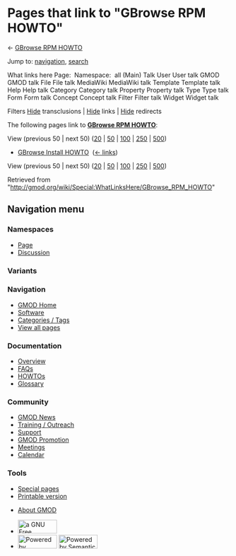 <div id="mw-page-base" class="noprint">

</div>

<div id="mw-head-base" class="noprint">

</div>

<div id="content" class="mw-body" role="main">

<span id="top"></span>

<div id="mw-js-message" style="display:none;">

</div>



# <span dir="auto">Pages that link to "GBrowse RPM HOWTO"</span>

<div id="bodyContent">

<div id="contentSub">

← [GBrowse RPM HOWTO](/wiki/GBrowse_RPM_HOWTO "GBrowse RPM HOWTO")

</div>

<div id="jump-to-nav" class="mw-jump">

Jump to: [navigation](#mw-navigation), [search](#p-search)

</div>

<div id="mw-content-text">

What links here Page:  Namespace:  all (Main) Talk User User talk GMOD
GMOD talk File File talk MediaWiki MediaWiki talk Template Template talk
Help Help talk Category Category talk Property Property talk Type Type
talk Form Form talk Concept Concept talk Filter Filter talk Widget
Widget talk

Filters
[Hide](/mediawiki/index.php?title=Special:WhatLinksHere/GBrowse_RPM_HOWTO&hidetrans=1 "Special:WhatLinksHere/GBrowse RPM HOWTO")
transclusions \|
[Hide](/mediawiki/index.php?title=Special:WhatLinksHere/GBrowse_RPM_HOWTO&hidelinks=1 "Special:WhatLinksHere/GBrowse RPM HOWTO")
links \|
[Hide](/mediawiki/index.php?title=Special:WhatLinksHere/GBrowse_RPM_HOWTO&hideredirs=1 "Special:WhatLinksHere/GBrowse RPM HOWTO")
redirects

The following pages link to **[GBrowse RPM
HOWTO](/wiki/GBrowse_RPM_HOWTO "GBrowse RPM HOWTO")**:

View (previous 50 \| next 50)
([20](/mediawiki/index.php?title=Special:WhatLinksHere/GBrowse_RPM_HOWTO&limit=20 "Special:WhatLinksHere/GBrowse RPM HOWTO")
\|
[50](/mediawiki/index.php?title=Special:WhatLinksHere/GBrowse_RPM_HOWTO&limit=50 "Special:WhatLinksHere/GBrowse RPM HOWTO")
\|
[100](/mediawiki/index.php?title=Special:WhatLinksHere/GBrowse_RPM_HOWTO&limit=100 "Special:WhatLinksHere/GBrowse RPM HOWTO")
\|
[250](/mediawiki/index.php?title=Special:WhatLinksHere/GBrowse_RPM_HOWTO&limit=250 "Special:WhatLinksHere/GBrowse RPM HOWTO")
\|
[500](/mediawiki/index.php?title=Special:WhatLinksHere/GBrowse_RPM_HOWTO&limit=500 "Special:WhatLinksHere/GBrowse RPM HOWTO"))

- [GBrowse Install
  HOWTO](/wiki/GBrowse_Install_HOWTO "GBrowse Install HOWTO") ‎
  <span class="mw-whatlinkshere-tools">([←
  links](/mediawiki/index.php?title=Special:WhatLinksHere&target=GBrowse+Install+HOWTO "Special:WhatLinksHere"))</span>

View (previous 50 \| next 50)
([20](/mediawiki/index.php?title=Special:WhatLinksHere/GBrowse_RPM_HOWTO&limit=20 "Special:WhatLinksHere/GBrowse RPM HOWTO")
\|
[50](/mediawiki/index.php?title=Special:WhatLinksHere/GBrowse_RPM_HOWTO&limit=50 "Special:WhatLinksHere/GBrowse RPM HOWTO")
\|
[100](/mediawiki/index.php?title=Special:WhatLinksHere/GBrowse_RPM_HOWTO&limit=100 "Special:WhatLinksHere/GBrowse RPM HOWTO")
\|
[250](/mediawiki/index.php?title=Special:WhatLinksHere/GBrowse_RPM_HOWTO&limit=250 "Special:WhatLinksHere/GBrowse RPM HOWTO")
\|
[500](/mediawiki/index.php?title=Special:WhatLinksHere/GBrowse_RPM_HOWTO&limit=500 "Special:WhatLinksHere/GBrowse RPM HOWTO"))

</div>

<div class="printfooter">

Retrieved from
"<http://gmod.org/wiki/Special:WhatLinksHere/GBrowse_RPM_HOWTO>"

</div>

<div id="catlinks" class="catlinks catlinks-allhidden">

</div>

<div class="visualClear">

</div>

</div>

</div>

<div id="mw-navigation">

## Navigation menu

<div id="mw-head">



<div id="left-navigation">

<div id="p-namespaces" class="vectorTabs" role="navigation"
aria-labelledby="p-namespaces-label">

### Namespaces

- <span id="ca-nstab-main"><a href="/wiki/GBrowse_RPM_HOWTO" accesskey="c"
  title="View the content page [c]">Page</a></span>
- <span id="ca-talk"><a
  href="/mediawiki/index.php?title=Talk:GBrowse_RPM_HOWTO&amp;action=edit&amp;redlink=1"
  accesskey="t"
  title="Discussion about the content page [t]">Discussion</a></span>

</div>

<div id="p-variants" class="vectorMenu emptyPortlet" role="navigation"
aria-labelledby="p-variants-label">

### 

### Variants[](#)

<div class="menu">

</div>

</div>

</div>

<div id="right-navigation">





</div>



</div>

</div>

</div>

<div id="mw-panel">

<div id="p-logo" role="banner">

<a href="/wiki/Main_Page"
style="background-image: url(http://gmod.org/images/GMOD-cogs.png);"
title="Visit the main page"></a>

</div>

<div id="p-Navigation" class="portal" role="navigation"
aria-labelledby="p-Navigation-label">

### Navigation

<div class="body">

- <span id="n-GMOD-Home">[GMOD Home](/wiki/Main_Page)</span>
- <span id="n-Software">[Software](/wiki/GMOD_Components)</span>
- <span id="n-Categories-.2F-Tags">[Categories /
  Tags](/wiki/Categories)</span>
- <span id="n-View-all-pages">[View all
  pages](/wiki/Special:AllPages)</span>

</div>

</div>

<div id="p-Documentation" class="portal" role="navigation"
aria-labelledby="p-Documentation-label">

### Documentation

<div class="body">

- <span id="n-Overview">[Overview](/wiki/Overview)</span>
- <span id="n-FAQs">[FAQs](/wiki/Category:FAQ)</span>
- <span id="n-HOWTOs">[HOWTOs](/wiki/Category:HOWTO)</span>
- <span id="n-Glossary">[Glossary](/wiki/Glossary)</span>

</div>

</div>

<div id="p-Community" class="portal" role="navigation"
aria-labelledby="p-Community-label">

### Community

<div class="body">

- <span id="n-GMOD-News">[GMOD News](/wiki/GMOD_News)</span>
- <span id="n-Training-.2F-Outreach">[Training /
  Outreach](/wiki/Training_and_Outreach)</span>
- <span id="n-Support">[Support](/wiki/Support)</span>
- <span id="n-GMOD-Promotion">[GMOD
  Promotion](/wiki/GMOD_Promotion)</span>
- <span id="n-Meetings">[Meetings](/wiki/Meetings)</span>
- <span id="n-Calendar">[Calendar](/wiki/Calendar)</span>

</div>

</div>

<div id="p-tb" class="portal" role="navigation"
aria-labelledby="p-tb-label">

### Tools

<div class="body">

- <span id="t-specialpages"><a href="/wiki/Special:SpecialPages" accesskey="q"
  title="A list of all special pages [q]">Special pages</a></span>
- <span id="t-print"><a
  href="/mediawiki/index.php?title=Special:WhatLinksHere/GBrowse_RPM_HOWTO&amp;printable=yes"
  rel="alternate" accesskey="p"
  title="Printable version of this page [p]">Printable version</a></span>

</div>

</div>

</div>

</div>

<div id="footer" role="contentinfo">

- <span id="footer-places-about">[About
  GMOD](/wiki/GMOD:About "GMOD:About")</span>

<!-- -->

- <span id="footer-copyrightico">[<img src="http://www.gnu.org/graphics/gfdl-logo-small.png" width="88"
  height="31" alt="a GNU Free Documentation License" />](http://www.gnu.org/licenses/fdl-1.3.html)</span>
- <span id="footer-poweredbyico">[<img src="/mediawiki/skins/common/images/poweredby_mediawiki_88x31.png"
  width="88" height="31" alt="Powered by MediaWiki" />](//www.mediawiki.org/)
  [<img
  src="/mediawiki/extensions/SemanticMediaWiki/includes/../resources/images/smw_button.png"
  width="88" height="31" alt="Powered by Semantic MediaWiki" />](https://www.semantic-mediawiki.org/wiki/Semantic_MediaWiki)</span>

<div style="clear:both">

</div>

</div>
